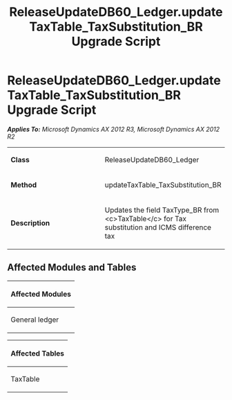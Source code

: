 ﻿---
title: ReleaseUpdateDB60_Ledger.updateTaxTable_TaxSubstitution_BR Upgrade Script
TOCTitle: ReleaseUpdateDB60_Ledger.updateTaxTable_TaxSubstitution_BR Upgrade Script
ms:assetid: 987e81e4-4463-d72a-d527-206fb8d2ca2d
ms:mtpsurl: https://msdn.microsoft.com/en-us/library/JJ686243(v=AX.60)
ms:contentKeyID: 49709947
ms.date: 05/18/2015
mtps_version: v=AX.60
---

# ReleaseUpdateDB60\_Ledger.updateTaxTable\_TaxSubstitution\_BR Upgrade Script 


_**Applies To:** Microsoft Dynamics AX 2012 R3, Microsoft Dynamics AX 2012 R2_

<table>
<colgroup>
<col style="width: 50%" />
<col style="width: 50%" />
</colgroup>
<tbody>
<tr class="odd">
<td><p><strong>Class</strong></p></td>
<td><p>ReleaseUpdateDB60_Ledger</p></td>
</tr>
<tr class="even">
<td><p><strong>Method</strong></p></td>
<td><p>updateTaxTable_TaxSubstitution_BR</p></td>
</tr>
<tr class="odd">
<td><p><strong>Description</strong></p></td>
<td><p>Updates the field TaxType_BR from &lt;c&gt;TaxTable&lt;/c&gt; for Tax substitution and ICMS difference tax</p></td>
</tr>
</tbody>
</table>


## Affected Modules and Tables

<table>
<colgroup>
<col style="width: 100%" />
</colgroup>
<thead>
<tr class="header">
<th><p>Affected Modules</p></th>
</tr>
</thead>
<tbody>
<tr class="odd">
<td><p>General ledger</p></td>
</tr>
</tbody>
</table>


<table>
<colgroup>
<col style="width: 100%" />
</colgroup>
<thead>
<tr class="header">
<th><p>Affected Tables</p></th>
</tr>
</thead>
<tbody>
<tr class="odd">
<td><p>TaxTable</p></td>
</tr>
</tbody>
</table>

  


